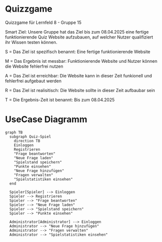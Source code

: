 # Quizzgame
Quizzgame für Lernfeld 8 - Gruppe 15

Smart Ziel: Unsere Gruppe hat das Ziel bis zum 08.04.2025 eine fertige funktionierende Quiz Website aufzubauen, auf welcher Nutzer qualifiziert ihr Wissen testen können.


S = Das  Ziel ist spezifisch benannt: Eine fertige funktionierende Website


M = Das Ergebnis ist messbar: Funktionierende Website und Nutzer können die Website fehlerfrei nutzen


A = Das Ziel ist erreichbar: Die Website kann in dieser Zeit funkionell und fehlerfrei aufgebaut werden


R = Das Ziel ist realisitisch: Die Website sollte in dieser Zeit aufbaubar sein


T = Die Ergebnis-Zeit ist benannt: Bis zum 08.04.2025

# UseCase Diagramm



```mermaid
graph TB
  subgraph Quiz-Spiel
    direction TB
    Einloggen
    Registrieren
    "Frage beantworten"
    "Neue Frage laden"
    "Spielstand speichern"
    "Punkte einsehen"
    "Neue Frage hinzufügen"
    "Fragen verwalten"
    "Spielstatistiken einsehen"
  end

  Spieler[Spieler] --> Einloggen
  Spieler --> Registrieren
  Spieler --> "Frage beantworten"
  Spieler --> "Neue Frage laden"
  Spieler --> "Spielstand speichern"
  Spieler --> "Punkte einsehen"

  Administrator[Administrator] --> Einloggen
  Administrator --> "Neue Frage hinzufügen"
  Administrator --> "Fragen verwalten"
  Administrator --> "Spielstatistiken einsehen"



